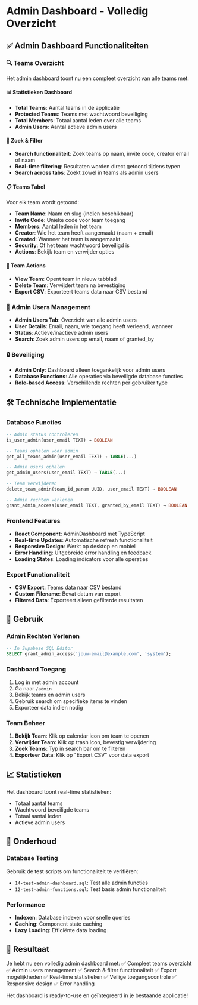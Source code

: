# Admin Dashboard - Volledig Overzicht

## ✅ Admin Dashboard Functionaliteiten

### 🔍 Teams Overzicht
Het admin dashboard toont nu een compleet overzicht van alle teams met:

#### 📊 Statistieken Dashboard
- **Total Teams**: Aantal teams in de applicatie
- **Protected Teams**: Teams met wachtwoord beveiliging
- **Total Members**: Totaal aantal leden over alle teams
- **Admin Users**: Aantal actieve admin users

#### 🔎 Zoek & Filter
- **Search functionaliteit**: Zoek teams op naam, invite code, creator email of naam
- **Real-time filtering**: Resultaten worden direct getoond tijdens typen
- **Search across tabs**: Zoekt zowel in teams als admin users

#### 📋 Teams Tabel
Voor elk team wordt getoond:
- **Team Name**: Naam en slug (indien beschikbaar)
- **Invite Code**: Unieke code voor team toegang
- **Members**: Aantal leden in het team
- **Creator**: Wie het team heeft aangemaakt (naam + email)
- **Created**: Wanneer het team is aangemaakt
- **Security**: Of het team wachtwoord beveiligd is
- **Actions**: Bekijk team en verwijder opties

#### 🔧 Team Actions
- **View Team**: Opent team in nieuw tabblad
- **Delete Team**: Verwijdert team na bevestiging
- **Export CSV**: Exporteert teams data naar CSV bestand

### 👥 Admin Users Management
- **Admin Users Tab**: Overzicht van alle admin users
- **User Details**: Email, naam, wie toegang heeft verleend, wanneer
- **Status**: Actieve/inactieve admin users
- **Search**: Zoek admin users op email, naam of granted_by

### 🔒 Beveiliging
- **Admin Only**: Dashboard alleen toegankelijk voor admin users
- **Database Functions**: Alle operaties via beveiligde database functies
- **Role-based Access**: Verschillende rechten per gebruiker type

## 🛠️ Technische Implementatie

### Database Functies
```sql
-- Admin status controleren
is_user_admin(user_email TEXT) → BOOLEAN

-- Teams ophalen voor admin
get_all_teams_admin(user_email TEXT) → TABLE(...)

-- Admin users ophalen
get_admin_users(user_email TEXT) → TABLE(...)

-- Team verwijderen
delete_team_admin(team_id_param UUID, user_email TEXT) → BOOLEAN

-- Admin rechten verlenen
grant_admin_access(user_email TEXT, granted_by_email TEXT) → BOOLEAN
```

### Frontend Features
- **React Component**: AdminDashboard met TypeScript
- **Real-time Updates**: Automatische refresh functionaliteit
- **Responsive Design**: Werkt op desktop en mobiel
- **Error Handling**: Uitgebreide error handling en feedback
- **Loading States**: Loading indicators voor alle operaties

### Export Functionaliteit
- **CSV Export**: Teams data naar CSV bestand
- **Custom Filename**: Bevat datum van export
- **Filtered Data**: Exporteert alleen gefilterde resultaten

## 🚀 Gebruik

### Admin Rechten Verlenen
```sql
-- In Supabase SQL Editor
SELECT grant_admin_access('jouw-email@example.com', 'system');
```

### Dashboard Toegang
1. Log in met admin account
2. Ga naar `/admin`
3. Bekijk teams en admin users
4. Gebruik search om specifieke items te vinden
5. Exporteer data indien nodig

### Team Beheer
1. **Bekijk Team**: Klik op calendar icon om team te openen
2. **Verwijder Team**: Klik op trash icon, bevestig verwijdering
3. **Zoek Teams**: Typ in search bar om te filteren
4. **Exporteer Data**: Klik op "Export CSV" voor data export

## 📈 Statistieken

Het dashboard toont real-time statistieken:
- Totaal aantal teams
- Wachtwoord beveiligde teams
- Totaal aantal leden
- Actieve admin users

## 🔧 Onderhoud

### Database Testing
Gebruik de test scripts om functionaliteit te verifiëren:
- `14-test-admin-dashboard.sql`: Test alle admin functies
- `12-test-admin-functions.sql`: Test basis admin functionaliteit

### Performance
- **Indexen**: Database indexen voor snelle queries
- **Caching**: Component state caching
- **Lazy Loading**: Efficiënte data loading

## 🎯 Resultaat

Je hebt nu een volledig admin dashboard met:
✅ Compleet teams overzicht
✅ Admin users management
✅ Search & filter functionaliteit
✅ Export mogelijkheden
✅ Real-time statistieken
✅ Veilige toegangscontrole
✅ Responsive design
✅ Error handling

Het dashboard is ready-to-use en geïntegreerd in je bestaande applicatie!
